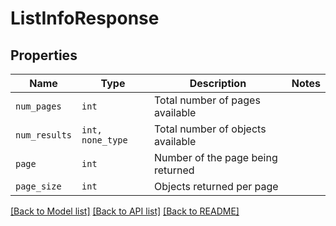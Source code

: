 # ListInfoResponse



## Properties

| Name | Type | Description | Notes |
| ---- | ---- | ----------- | ----- |
| `num_pages` | ```int``` |  Total number of pages available  |  |
| `num_results` | ```int, none_type``` |  Total number of objects available  |  |
| `page` | ```int``` |  Number of the page being returned  |  |
| `page_size` | ```int``` |  Objects returned per page  |  |


[[Back to Model list]](../README.md#documentation-for-models) [[Back to API list]](../README.md#documentation-for-api-endpoints) [[Back to README]](../README.md)


